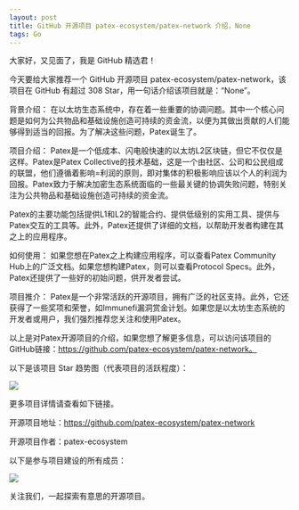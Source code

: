 ```yaml
---
layout: post
title: GitHub 开源项目 patex-ecosystem/patex-network 介绍，None
tags: Go
---
```


大家好，又见面了，我是 GitHub 精选君！

今天要给大家推荐一个 GitHub 开源项目 patex-ecosystem/patex-network，该项目在 GitHub 有超过 308 Star，用一句话介绍该项目就是：“None”。





背景介绍： 在以太坊生态系统中，存在着一些重要的协调问题。其中一个核心问题是如何为公共物品和基础设施创造可持续的资金流，以便为其做出贡献的人们能够得到适当的回报。为了解决这些问题，Patex诞生了。

项目介绍： Patex是一个低成本、闪电般快速的以太坊L2区块链，但它不仅仅是这样。Patex是Patex Collective的技术基础，这是一个由社区、公司和公民组成的联盟，他们遵循着影响=利润的原则，即对集体的积极影响应该以个人的利润为回报。Patex致力于解决加密生态系统面临的一些最关键的协调失败问题，特别关注为公共物品和基础设施创造可持续的资金流。

Patex的主要功能包括提供L1和L2的智能合约、提供低级别的实用工具、提供与Patex交互的工具等。此外，Patex还提供了详细的文档，以帮助开发者构建在其之上的应用程序。

如何使用： 如果您想在Patex之上构建应用程序，可以查看Patex Community Hub上的广泛文档。如果您想构建Patex，则可以查看Protocol Specs。此外，Patex还提供了一些好的初始问题，供开发者尝试。

项目推介： Patex是一个非常活跃的开源项目，拥有广泛的社区支持。此外，它还获得了一些奖项和荣誉，如Immunefi漏洞赏金计划。如果您是以太坊生态系统的开发者或用户，我们强烈推荐您关注和使用Patex。

以上是对Patex开源项目的介绍，如果您想了解更多信息，可以访问该项目的GitHub链接：https://github.com/patex-ecosystem/patex-network。



以下是该项目 Star 趋势图（代表项目的活跃程度）：

![](https://api.star-history.com/svg?repos=patex-ecosystem/patex-network&type=Timeline)

更多项目详情请查看如下链接。

开源项目地址：https://github.com/patex-ecosystem/patex-network 

开源项目作者：patex-ecosystem

以下是参与项目建设的所有成员：

![](https://contrib.rocks/image?repo=patex-ecosystem/patex-network)

关注我们，一起探索有意思的开源项目。

